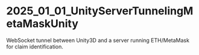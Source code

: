 # 2025_01_01_UnityServerTunnelingMetaMaskUnity
WebSocket tunnel between Unity3D and a server running ETH/MetaMask for claim identification.
